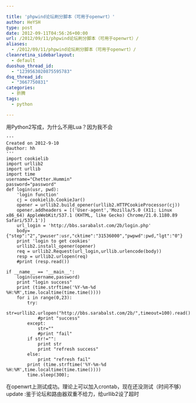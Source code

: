 ```yaml
---

title: 'phpwind论坛刷分脚本（可用于openwrt）'
author: HeYSH
type: post
date: 2012-09-11T04:56:26+00:00
url: /2012/09/11/phpwind论坛刷分脚本（可用于openwrt）/
aliases:
  - /2012/09/11/phpwind论坛刷分脚本（可用于openwrt）/
cleanretina_sidebarlayout:
  - default
duoshuo_thread_id:
  - "1239563020875595783"
dsq_thread_id:
  - "3667750831"
categories:
  - 折腾
tags:
  - python

---
```

用Python2写成，为什么不用Lua？因为我不会



    '''
    Created on 2012-9-10
    @author: hh
    '''
    import cookielib
    import urllib2
    import urllib
    import time
    username="Chetter.Hummin"
    password="password"
    def login(usr, pwd):
        'login function'
        cj = cookielib.CookieJar()
        opener = urllib2.build_opener(urllib2.HTTPCookieProcessor(cj))
        opener.addheaders = [('User-agent','Mozilla/5.0 (X11; Linux x86_64) AppleWebKit/537.1 (KHTML, like Gecko) Chrome/21.0.1180.89 Safari/537.1')]
        url_login = 'http://bbs.sarabalst.com/2b/login.php'
        body={"step":"2","pwuser":usr,"cktime":"31536000","pwpwd":pwd,"lgt":"0"}
        print 'login to get cookies'
        urllib2.install_opener(opener)
        req = urllib2.Request(url_login,urllib.urlencode(body))
        resp = urllib2.urlopen(req)
        #print (resp.read())

    if __name__ == '__main__':
        login(username,password)
        print "login success"
        print (time.strftime('%Y-%m-%d %H:%M',time.localtime(time.time())))
        for i in range(0,23):
            try:
                str=urllib2.urlopen("http://bbs.sarabalst.com/2b/",timeout=100).read()
                #print "success"
            except:
                str=""
                #print "fail"
            if str!="":
                print str
                print "refresh success"
            else:
                print "refresh fail"
            print (time.strftime('%Y-%m-%d %H:%M',time.localtime(time.time())))
            time.sleep(300);


在openwrt上测试成功。理论上可以加入crontab，现在还没测试（时间不够）\
update :鉴于论坛和路由器双重不给力，给urllib2设了超时
